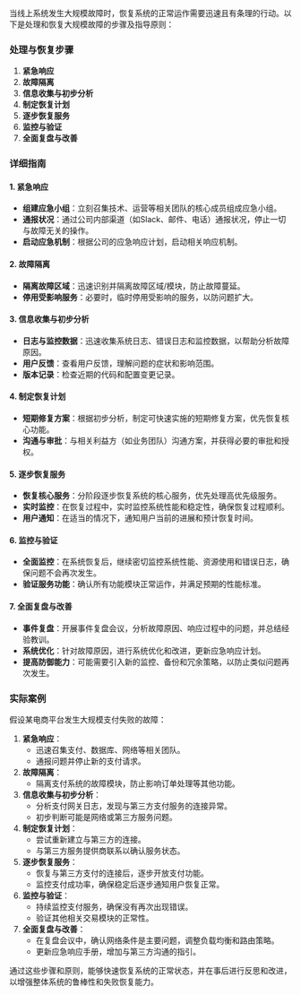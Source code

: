 当线上系统发生大规模故障时，恢复系统的正常运作需要迅速且有条理的行动。以下是处理和恢复大规模故障的步骤及指导原则：

### 处理与恢复步骤
1. **紧急响应**
2. **故障隔离**
3. **信息收集与初步分析**
4. **制定恢复计划**
5. **逐步恢复服务**
6. **监控与验证**
7. **全面复盘与改善**

### 详细指南
#### 1. 紧急响应
+ **组建应急小组**：立刻召集技术、运营等相关团队的核心成员组成应急小组。
+ **通报状况**：通过公司内部渠道（如Slack、邮件、电话）通报状况，停止一切与故障无关的操作。
+ **启动应急机制**：根据公司的应急响应计划，启动相关响应机制。

#### 2. 故障隔离
+ **隔离故障区域**：迅速识别并隔离故障区域/模块，防止故障蔓延。
+ **停用受影响服务**：必要时，临时停用受影响的服务，以防问题扩大。

#### 3. 信息收集与初步分析
+ **日志与监控数据**：迅速收集系统日志、错误日志和监控数据，以帮助分析故障原因。
+ **用户反馈**：查看用户反馈，理解问题的症状和影响范围。
+ **版本记录**：检查近期的代码和配置变更记录。

#### 4. 制定恢复计划
+ **短期修复方案**：根据初步分析，制定可快速实施的短期修复方案，优先恢复核心功能。
+ **沟通与审批**：与相关利益方（如业务团队）沟通方案，并获得必要的审批和授权。

#### 5. 逐步恢复服务
+ **恢复核心服务**：分阶段逐步恢复系统的核心服务，优先处理高优先级服务。
+ **实时监控**：在恢复过程中，实时监控系统性能和稳定性，确保恢复过程顺利。
+ **用户通知**：在适当的情况下，通知用户当前的进展和预计恢复时间。

#### 6. 监控与验证
+ **全面监控**：在系统恢复后，继续密切监控系统性能、资源使用和错误日志，确保问题不会再次发生。
+ **验证服务功能**：确认所有功能模块正常运作，并满足预期的性能标准。

#### 7. 全面复盘与改善
+ **事件复盘**：开展事件复盘会议，分析故障原因、响应过程中的问题，并总结经验教训。
+ **系统优化**：针对故障原因，进行系统优化和改进，更新应急响应计划。
+ **提高防御能力**：可能需要引入新的监控、备份和冗余策略，以防止类似问题再次发生。

### 实际案例
假设某电商平台发生大规模支付失败的故障：

1. **紧急响应**：
    - 迅速召集支付、数据库、网络等相关团队。
    - 通报问题并停止新的支付请求。
2. **故障隔离**：
    - 隔离支付系统的故障模块，防止影响订单处理等其他功能。
3. **信息收集与初步分析**：
    - 分析支付网关日志，发现与第三方支付服务的连接异常。
    - 初步判断可能是网络或第三方服务问题。
4. **制定恢复计划**：
    - 尝试重新建立与第三方的连接。
    - 与第三方服务提供商联系以确认服务状态。
5. **逐步恢复服务**：
    - 恢复与第三方支付的连接后，逐步开放支付功能。
    - 监控支付成功率，确保稳定后逐步通知用户恢复正常。
6. **监控与验证**：
    - 持续监控支付服务，确保没有再次出现错误。
    - 验证其他相关交易模块的正常性。
7. **全面复盘与改善**：
    - 在复盘会议中，确认网络条件是主要问题，调整负载均衡和路由策略。
    - 更新应急响应手册，增加与第三方沟通的指引。

通过这些步骤和原则，能够快速恢复系统的正常状态，并在事后进行反思和改进，以增强整体系统的鲁棒性和失败恢复能力。

